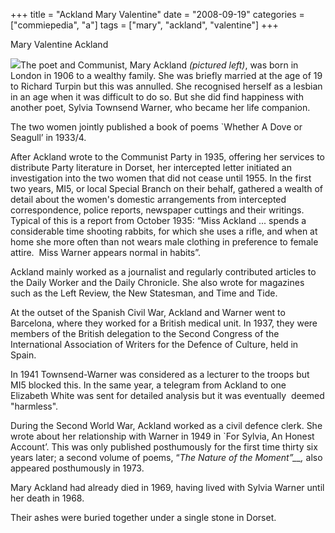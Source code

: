 +++
title = "Ackland Mary Valentine"
date = "2008-09-19"
categories = ["commiepedia", "a"]
tags = ["mary", "ackland", "valentine"]
+++

Mary Valentine Ackland

![](https://grahamstevenson.me.uk/wp-content/uploads/2019/05/Ackland-Mary-Valentine-head.doc.jpg)The poet and Communist, Mary Ackland _(pictured left)_, was born in London in 1906 to a wealthy family. She was briefly married at the age of 19 to Richard Turpin but this was annulled. She recognised herself as a lesbian in an age when it was difficult to do so. But she did find happiness with another poet, Sylvia Townsend Warner, who became her life companion.

The two women jointly published a book of poems \`Whether A Dove or Seagull’ in 1933/4.

After Ackland wrote to the Communist Party in 1935, offering her services to distribute Party literature in Dorset, her intercepted letter initiated an investigation into the two women that did not cease until 1955. In the first two years, MI5, or local Special Branch on their behalf, gathered a wealth of detail about the women's domestic arrangements from intercepted correspondence, police reports, newspaper cuttings and their writings. Typical of this is a report from October 1935: “Miss Ackland ... spends a considerable time shooting rabbits, for which she uses a rifle, and when at home she more often than not wears male clothing in preference to female attire.  Miss Warner appears normal in habits”. 

Ackland mainly worked as a journalist and regularly contributed articles to the Daily Worker and the Daily Chronicle. She also wrote for magazines such as the Left Review, the New Statesman, and Time and Tide.

At the outset of the Spanish Civil War, Ackland and Warner went to Barcelona, where they worked for a British medical unit. In 1937, they were members of the British delegation to the Second Congress of the International Association of Writers for the Defence of Culture, held in Spain.

In 1941 Townsend-Warner was considered as a lecturer to the troops but MI5 blocked this. In the same year, a telegram from Ackland to one Elizabeth White was sent for detailed analysis but it was eventually  deemed "harmless".

During the Second World War, Ackland worked as a civil defence clerk. She wrote about her relationship with Warner in 1949 in \`For Sylvia, An Honest Account’. This was only published posthumously for the first time thirty six years later; a second volume of poems, “_The Nature of the Moment”__,_ also appeared posthumously in 1973.

Mary Ackland had already died in 1969, having lived with Sylvia Warner until her death in 1968.

Their ashes were buried together under a single stone in Dorset.
